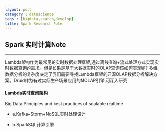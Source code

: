 ```yaml
---
layout: post
category : datascience
tags : [bigdata,search,develop]
title: Spark Research Note
---
```


## Spark 实时计算Note
------------------------------------------------------------

Lambda架构作为最常见的实时数据处理框架,通过离线查询+流式处理方式实现实时数据查询的需求。但是如果是基于大数据实时的OLAP查询该如何实现呢?
多维数据分析的复杂度决定了我们需要寻找Lambda框架的开源OLAP数据分析解决方案。Druid作为有过实际生产场景应用的MOLAP引擎,可深入研究

#### Lambda实时查询架构

Big Data:Principles and best practices of scalable realtime

* a.Kafka+Storm+NoSQL实时处理设计

* b.SparkSQL计算引擎


